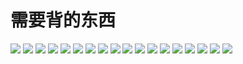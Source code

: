 # 需要背的东西
<img src =  "https://s26.postimg.cc/hjzn7jdyx/2018-05-28_9.30.24.png">
<img src = "https://s26.postimg.cc/7zg0kmm21/2018-05-28_9.37.31.png">
<img src ="https://s26.postimg.cc/dnmbbiy49/2018-05-28_9.37.38.png">
<img src ="https://s26.postimg.cc/m5vrfwmnd/2018-05-28_9.38.01.png">
<img src = "https://s26.postimg.cc/432ooobd5/2018-05-28_9.38.38.png">
<img src = "https://s26.postimg.cc/4slh11jmh/2018-05-28_9.38.44.png">
<img src = "https://s26.postimg.cc/55cv77eqx/2018-05-28_9.39.25.png">
<img src = "https://s26.postimg.cc/5uvnjlhvd/2018-05-28_9.39.38.png">
<img src = "https://s26.postimg.cc/swc8pcp8p/2018-05-28_9.39.44.png">
<img src = "https://s26.postimg.cc/tymf7wfrt/2018-05-28_9.40.32.png">
<img src = "https://s26.postimg.cc/6x5u25vjt/2018-05-28_9.41.08.png">
<img src = "https://s26.postimg.cc/guguv7vft/2018-05-28_9.41.17.png">
<img src = "https://s26.postimg.cc/lgcz3l449/2018-05-28_9.42.21.png">
<img src = "https://s26.postimg.cc/6x5u2639l/2018-05-28_9.42.32.png">
<img src = "https://s26.postimg.cc/uf7muj65l/2018-05-28_11.38.45.png">
<img src = "https://s26.postimg.cc/rxvvn9tyx/2018-05-28_11.39.04.png">
<img src = "https://s26.postimg.cc/596onpkax/2018-05-28_11.39.25.png">
<img src = "https://s26.postimg.cc/4jnwbd6wp/2018-05-28_11.39.33.png">


